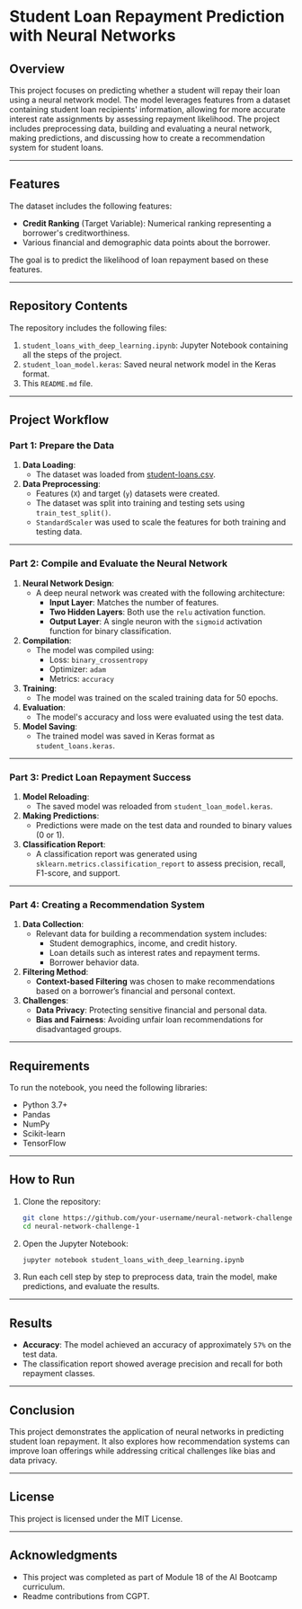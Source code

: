 
# Student Loan Repayment Prediction with Neural Networks

## Overview
This project focuses on predicting whether a student will repay their loan using a neural network model. The model leverages features from a dataset containing student loan recipients' information, allowing for more accurate interest rate assignments by assessing repayment likelihood. The project includes preprocessing data, building and evaluating a neural network, making predictions, and discussing how to create a recommendation system for student loans.

---

## Features
The dataset includes the following features:
- **Credit Ranking** (Target Variable): Numerical ranking representing a borrower's creditworthiness.
- Various financial and demographic data points about the borrower.

The goal is to predict the likelihood of loan repayment based on these features.

---

## Repository Contents
The repository includes the following files:
1. `student_loans_with_deep_learning.ipynb`: Jupyter Notebook containing all the steps of the project.
2. `student_loan_model.keras`: Saved neural network model in the Keras format.
3. This `README.md` file.

---

## Project Workflow

### Part 1: Prepare the Data
1. **Data Loading**:
   - The dataset was loaded from [student-loans.csv](https://static.bc-edx.com/ai/ail-v-1-0/m18/lms/datasets/student-loans.csv).
2. **Data Preprocessing**:
   - Features (`X`) and target (`y`) datasets were created.
   - The dataset was split into training and testing sets using `train_test_split()`.
   - `StandardScaler` was used to scale the features for both training and testing data.

---

### Part 2: Compile and Evaluate the Neural Network
1. **Neural Network Design**:
   - A deep neural network was created with the following architecture:
     - **Input Layer**: Matches the number of features.
     - **Two Hidden Layers**: Both use the `relu` activation function.
     - **Output Layer**: A single neuron with the `sigmoid` activation function for binary classification.
2. **Compilation**:
   - The model was compiled using:
     - Loss: `binary_crossentropy`
     - Optimizer: `adam`
     - Metrics: `accuracy`
3. **Training**:
   - The model was trained on the scaled training data for 50 epochs.
4. **Evaluation**:
   - The model's accuracy and loss were evaluated using the test data.
5. **Model Saving**:
   - The trained model was saved in Keras format as `student_loans.keras`.

---

### Part 3: Predict Loan Repayment Success
1. **Model Reloading**:
   - The saved model was reloaded from `student_loan_model.keras`.
2. **Making Predictions**:
   - Predictions were made on the test data and rounded to binary values (0 or 1).
3. **Classification Report**:
   - A classification report was generated using `sklearn.metrics.classification_report` to assess precision, recall, F1-score, and support.

---

### Part 4: Creating a Recommendation System
1. **Data Collection**:
   - Relevant data for building a recommendation system includes:
     - Student demographics, income, and credit history.
     - Loan details such as interest rates and repayment terms.
     - Borrower behavior data.
2. **Filtering Method**:
   - **Context-based Filtering** was chosen to make recommendations based on a borrower’s financial and personal context.
3. **Challenges**:
   - **Data Privacy**: Protecting sensitive financial and personal data.
   - **Bias and Fairness**: Avoiding unfair loan recommendations for disadvantaged groups.

---

## Requirements
To run the notebook, you need the following libraries:
- Python 3.7+
- Pandas
- NumPy
- Scikit-learn
- TensorFlow

---

## How to Run
1. Clone the repository:
   ```bash
   git clone https://github.com/your-username/neural-network-challenge-1.git
   cd neural-network-challenge-1

2. Open the Jupyter Notebook:
   ```bash
   jupyter notebook student_loans_with_deep_learning.ipynb
   ```
3. Run each cell step by step to preprocess data, train the model, make predictions, and evaluate the results.

---

## Results
- **Accuracy**: The model achieved an accuracy of approximately `57%` on the test data.
- The classification report showed average precision and recall for both repayment classes.

---

## Conclusion
This project demonstrates the application of neural networks in predicting student loan repayment. It also explores how recommendation systems can improve loan offerings while addressing critical challenges like bias and data privacy.

---

## License
This project is licensed under the MIT License.

---

## Acknowledgments
- This project was completed as part of Module 18 of the AI Bootcamp curriculum.
- Readme contributions from CGPT.

